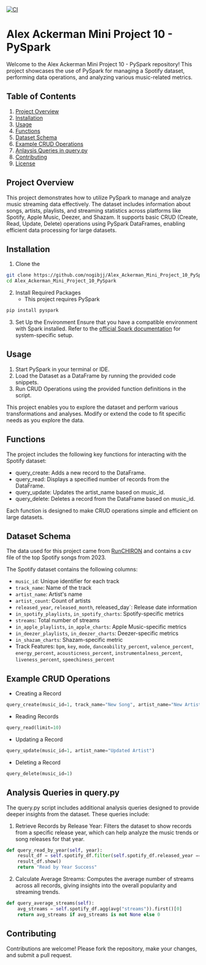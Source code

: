 [![CI](https://github.com/nogibjj/Alex_Ackerman_Mini_Project_10_PySpark/actions/workflows/cicd.yml/badge.svg)](https://github.com/nogibjj/Alex_Ackerman_Mini_Project_10_PySpark/actions/workflows/cicd.yml)

# Alex Ackerman Mini Project 10 - PySpark
Welcome to the Alex Ackerman Mini Project 10 - PySpark repository! This project showcases the use of PySpark for managing a Spotify dataset, performing data operations, and analyzing various music-related metrics.

## Table of Contents
1. [Project Overview](#project-overview)
2. [Installation](#installation)
3. [Usage](#usage)
4. [Functions](#functions)
5. [Dataset Schema](#dataset-schema)
6. [Example CRUD Operations](#example-crud-operations)
7. [Anlaysis Queries in query.py](#analysis-queries-in-query.py)
8. [Contributing](#contributing)
9. [License](#license)

## Project Overview
This project demonstrates how to utilize PySpark to manage and analyze music streaming data effectively. The dataset includes information about songs, artists, playlists, and streaming statistics across platforms like Spotify, Apple Music, Deezer, and Shazam. It supports basic CRUD (Create, Read, Update, Delete) operations using PySpark DataFrames, enabling efficient data processing for large datasets.

## Installation
1. Clone the 
```bash
git clone https://github.com/nogibjj/Alex_Ackerman_Mini_Project_10_PySpark.git
cd Alex_Ackerman_Mini_Project_10_PySpark
```
2. Install Required Packages
    - This project requires PySpark
```bash
pip install pyspark
```
3. Set Up the Environment
Ensure that you have a compatible environment with Spark installed. Refer to the [official Spark documentation](https://spark.apache.org/downloads.html) for system-specific setup.

## Usage
1. Start PySpark in your terminal or IDE.
2. Load the Dataset as a DataFrame by running the provided code snippets.
3. Run CRUD Operations using the provided function definitions in the script.

This project enables you to explore the dataset and perform various transformations and analyses. Modify or extend the code to fit specific needs as you explore the data.

## Functions
The project includes the following key functions for interacting with the Spotify dataset:

- query_create: Adds a new record to the DataFrame.
- query_read: Displays a specified number of records from the DataFrame.
- query_update: Updates the artist_name based on music_id.
- query_delete: Deletes a record from the DataFrame based on music_id.

Each function is designed to make CRUD operations simple and efficient on large datasets.

## Dataset Schema

The data used for this project came from [RunCHIRON](https://github.com/RunCHIRON/dataset) and contains a csv file of the top Spotify songs from 2023.

The Spotify dataset contains the following columns:

- `music_id`: Unique identifier for each track
- `track_name`: Name of the track
- `artist_name`: Artist's name
- `artist_count`: Count of artists
- `released_year`, `released_month`, released_day`: Release date information
- `in_spotify_playlists`, `in_spotify_charts`: Spotify-specific metrics
- `streams`: Total number of streams
- `in_apple_playlists`, `in_apple_charts`: Apple Music-specific metrics
- `in_deezer_playlists`, `in_deezer_charts`: Deezer-specific metrics
- `in_shazam_charts`: Shazam-specific metric
- Track Features: `bpm`, `key`, `mode`, `danceability_percent`, `valence_percent`, `energy_percent`, `acousticness_percent`, `instrumentalness_percent`, `liveness_percent`, `speechiness_percent`

## Example CRUD Operations
- Creating a Record
```python
query_create(music_id=1, track_name="New Song", artist_name="New Artist", ...)
```

- Reading Records
```python
query_read(limit=10)
```
- Updating a Record
```python
query_update(music_id=1, artist_name="Updated Artist")
```
- Deleting a Record
```python
query_delete(music_id=1)
```

## Analysis Queries in query.py

The query.py script includes additional analysis queries designed to provide deeper insights from the dataset. These queries include:

1. Retrieve Records by Release Year: Filters the dataset to show records from a specific release year, which can help analyze the music trends or song releases for that year.

```python
def query_read_by_year(self, year):
    result_df = self.spotify_df.filter(self.spotify_df.released_year == year)
    result_df.show()
    return "Read by Year Success"

```
2. Calculate Average Streams: Computes the average number of streams across all records, giving insights into the overall popularity and streaming trends.

```python
def query_average_streams(self):
    avg_streams = self.spotify_df.agg(avg("streams")).first()[0]
    return avg_streams if avg_streams is not None else 0

```
## Contributing
Contributions are welcome! Please fork the repository, make your changes, and submit a pull request.
